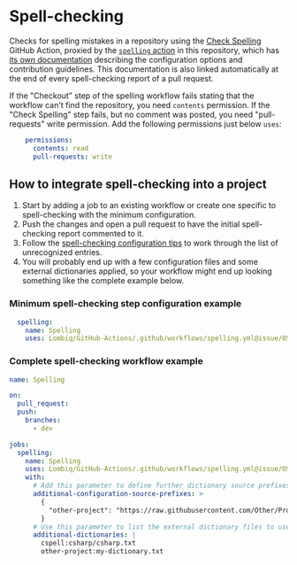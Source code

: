 # Spell-checking

Checks for spelling mistakes in a repository using the [Check Spelling](https://github.com/marketplace/actions/check-spelling) GitHub Action, proxied by the [`spelling` action](../../../.github/actions/spelling/action.yml) in this repository, which has [its own documentation](../../SpellCheckingConfiguration.md) describing the configuration options and contribution guidelines. This documentation is also linked automatically at the end of every spell-checking report of a pull request.

If the "Checkout" step of the spelling workflow fails stating that the workflow can't find the repository, you need `contents` permission. If the "Check Spelling" step fails, but no comment was posted, you need "pull-requests" write permission. Add the following permissions just below `uses`:

```yaml
    permissions:
      contents: read
      pull-requests: write
```

## How to integrate spell-checking into a project

1. Start by adding a job to an existing workflow or create one specific to spell-checking with the minimum configuration.
2. Push the changes and open a pull request to have the initial spell-checking report commented to it.
3. Follow the [spell-checking configuration tips](../../SpellCheckingConfiguration.md) to work through the list of unrecognized entries.
4. You will probably end up with a few configuration files and some external dictionaries applied, so your workflow might end up looking something like the complete example below.

### Minimum spell-checking step configuration example

```yaml
  spelling:
    name: Spelling
    uses: Lombiq/GitHub-Actions/.github/workflows/spelling.yml@issue/OSOE-759
```

### Complete spell-checking workflow example

```yaml
name: Spelling

on:
  pull_request:
  push:
    branches:
      - dev

jobs:
  spelling:
    name: Spelling
    uses: Lombiq/GitHub-Actions/.github/workflows/spelling.yml@issue/OSOE-759
    with:
      # Add this parameter to define further dictionary source prefixes, such as a repository with general-purpose dictionaries. Dictionary files from these sources are processed before the default ones, and in the order their prefixes are listed here.
      additional-configuration-source-prefixes: >
        {
          "other-project": "https://raw.githubusercontent.com/Other/Project/dev/.github/actions/spelling/",
        }
      # Use this parameter to list the external dictionary files to use, but beware that check-spelling only accepts flat lists of words (so, for example patterns.txt can't be referenced like this). The order doesn't matter, but sorting it alphabetically makes it easier to maintain. The "cspell" and "lombiq-lgha" prefixes are available by default - see the spelling action for their exact path.
      additional-dictionaries: |
        cspell:csharp/csharp.txt
        other-project:my-dictionary.txt
```
